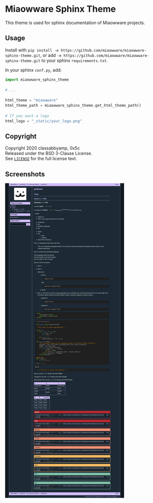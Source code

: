 # Miaowware Sphinx Theme

This theme is used for sphinx documentation of Miaowware projects.

## Usage

Install with `pip install -e https://github.com/miaowware/miaowware-sphinx-theme.git`,
or add `-e https://github.com/miaowware/miaowware-sphinx-theme.git` to your sphinx `requirements.txt`.

In your sphinx `conf.py`, add:

```py
import miaowware_sphinx_theme

# ...

html_theme = "miaowware"
html_theme_path = miaowware_sphinx_theme.get_html_theme_path()

# If you want a logo
html_logo = "_static/your_logo.png"
```

## Copyright

Copyright 2020 classabbyamp, 0x5c  
Released under the BSD 3-Clause License.  
See [`LICENSE`](LICENSE) for the full license text.

## Screenshots

![Theme Screenshot](example.png)

